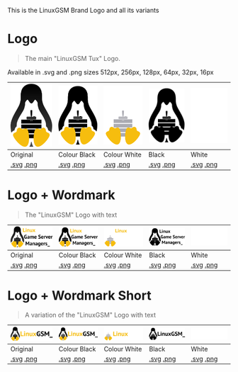 This is the LinuxGSM Brand Logo and all its variants

# Logo
> The main "LinuxGSM Tux" Logo.
 
Available in .svg and .png sizes 512px, 256px, 128px, 64px, 32px, 16px

| ![LinuxGSM_colour_logo](images/brand/colour/LinuxGSM_colour_logo_512.png)  | ![LinuxGSM_colour_black_logo](images/brand/colour_black/LinuxGSM_colour_black_logo_512.png)  | ![LinuxGSM_colour_white_logo](images/brand/colour_white/LinuxGSM_colour_white_logo_512.png)  | ![LinuxGSM_black_logo](images/brand/black/LinuxGSM_black_logo_512.png)  | ![LinuxGSM_white_logo](images/brand/white/LinuxGSM_white_logo_512.png)  |
|---|---|---|---|---|
|Original|Colour Black|Colour White|Black|White|
|[.svg](images/brand/colour/LinuxGSM_colour_logo.svg) [.png](images/brand/colour/LinuxGSM_colour_logo_512.png) |[.svg](images/brand/colour_black/LinuxGSM_colour_black_logo.svg) [.png](images/brand/colour_black/LinuxGSM_colour_black_logo_512.png) |[.svg](images/brand/colour_white/LinuxGSM_colour_white_logo.svg) [.png](images/brand/colour_white/LinuxGSM_colour_white_logo_512.png) |[.svg](images/brand/black/LinuxGSM_black_logo.svg) [.png](images/brand/black/LinuxGSM_black_logo_512.png) |[.svg](images/brand/white/LinuxGSM_white_logo.svg) [.png](images/brand/white/LinuxGSM_white_logo_512.png) |

# Logo + Wordmark
> The "LinuxGSM" Logo with text

| ![LinuxGSM_colour_logo_wordmark](images/brand/colour/LinuxGSM_colour_logo_wordmark_512.png)  | ![LinuxGSM_colour_black_logo_wordmark](images/brand/colour_black/LinuxGSM_colour_black_logo_wordmark_512.png)  | ![LinuxGSM_colour_white_logo_wordmark](images/brand/colour_white/LinuxGSM_colour_white_logo_wordmark_512.png)  | ![LinuxGSM_colour_white_logo_wordmark](images/brand/black/LinuxGSM_black_logo_wordmark_512.png)  | ![LinuxGSM_white_logo_wordmark](images/brand/white/LinuxGSM_white_logo_wordmark_512.png)  |
|---|---|---|---|---|
|Original|Colour Black|Colour White|Black|White|
|[.svg](images/brand/colour/LinuxGSM_colour_logo_wordmark.svg) [.png](images/brand/colour/LinuxGSM_colour_logo_wordmark_512.png) |[.svg](images/brand/colour_black/LinuxGSM_colour_black_logo_wordmark.svg) [.png](images/brand/colour_black/LinuxGSM_colour_black_logo_wordmark_512.png) |[.svg](images/brand/colour_white/LinuxGSM_colour_white_logo_wordmark.svg) [.png](images/brand/colour_white/LinuxGSM_colour_white_logo_wordmark_512.png) |[.svg](images/brand/black/LinuxGSM_black_logo_wordmark.svg) [.png](images/brand/black/LinuxGSM_black_logo_wordmark_512.png) |[.svg](images/brand/white/LinuxGSM_white_logo_wordmark.svg) [.png](images/brand/white/LinuxGSM_white_logo_wordmark_512.png) |

# Logo + Wordmark Short

> A variation of the "LinuxGSM" Logo with text

| ![LinuxGSM_colour_logo_wordmark](images/brand/colour/LinuxGSM_colour_logo_wordmark_short_512.png)  | ![LinuxGSM_colour_black_logo_wordmark_short](images/brand/colour_black/LinuxGSM_colour_black_logo_wordmark_short_512.png)  | ![LinuxGSM_colour_white_logo_wordmark_short](images/brand/colour_white/LinuxGSM_colour_white_logo_wordmark_short_512.png)  | ![LinuxGSM_colour_white_logo_wordmark_short](images/brand/black/LinuxGSM_black_logo_wordmark_short_512.png)  | ![LinuxGSM_white_logo_wordmark_short](images/brand/white/LinuxGSM_white_logo_wordmark_short_512.png)  |
|---|---|---|---|---|
|Original|Colour Black|Colour White|Black|White|
|[.svg](images/brand/colour/LinuxGSM_colour_logo_wordmark_short.svg) [.png](images/brand/colour/LinuxGSM_colour_logo_wordmark_short_512.png) |[.svg](images/brand/colour_black/LinuxGSM_colour_black_logo_wordmark_short.svg) [.png](images/brand/colour_black/LinuxGSM_colour_black_logo_wordmark_short_512.png) |[.svg](images/brand/colour_white/LinuxGSM_colour_white_logo_wordmark_short.svg) [.png](images/brand/colour_white/LinuxGSM_colour_white_logo_wordmark_short_512.png) |[.svg](images/brand/black/LinuxGSM_black_logo_wordmark.svg) [.png](images/brand/black/LinuxGSM_black_logo_wordmark_short_512.png) |[.svg](images/brand/white/LinuxGSM_white_logo_wordmark.svg) [.png](images/brand/white/LinuxGSM_white_logo_wordmark_short_512.png) |